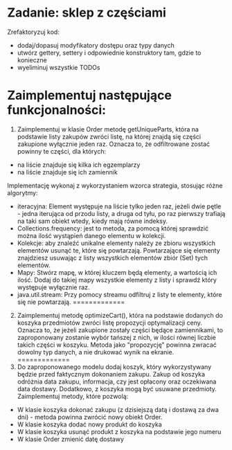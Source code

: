 # Zadanie: sklep z częściami

Zrefaktoryzuj kod:
- dodaj/dopasuj modyfikatory dostępu oraz typy danych
- utwórz gettery, settery i odpowiednie konstruktory tam, gdzie to konieczne
- wyeliminuj wszystkie TODOs

Zaimplementuj następujące funkcjonalności:
=============
1. Zaimplementuj w klasie Order metodę getUniqueParts, która na podstawie listy zakupów zwróci listę, na której znajdą się części zakupione wyłącznie jeden raz.
Oznacza to, że odfiltrowane zostać powinny te części, dla których:
- na liście znajduje się kilka ich egzemplarzy
- na liście znajduje się ich zamiennik

Implementację wykonaj z wykorzystaniem wzorca strategia, stosując różne algorytmy:

- iteracyjna:
Element występuje na liście tylko jeden raz, jeżeli dwie pętle - jedna iterująca od przodu listy, a druga od tyłu, po raz pierwszy trafiają na taki sam obiekt wtedy, kiedy mają równe indeksy.
- Collections.frequency:
jest to metoda, za pomocą której sprawdzić można ilość wystąpień danego elementu w kolekcji.
- Kolekcje:
aby znaleźć unikalne elementy należy ze zbioru wszystkich elementów usunąć te, które się powtarzają. 
Powtarzające się elementy znajdziesz usuwając z listy wszystkich elementów zbiór (Set) tych elementów.
- Mapy:
Stwórz mapę, w której kluczem będą elementy, a wartością ich ilość. Dodaj do takiej mapy wszystkie elementy z listy i sprawdź który występuje wyłącznie raz.
- java.util.stream:
Przy pomocy streamu odfiltruj z listy te elementy, które się nie powtarzają.
=============
2. Zaimplementuj metodę optimizeCart(), która na podstawie dodanych do koszyka przedmiotów zwróci listę propozycji optymalizacji ceny.
Oznacza to, że jeżeli zakupione zostały części będące zamiennikami, to zaproponowany zostanie wybór tańszej z nich, w ilości równej liczbie takich części w koszyku. Metoda jako "propozycję" powinna zwracać dowolny typ danych, a nie drukować wynik na ekranie.
=============
3. Do zaproponowanego modelu dodaj koszyk, który wykorzystywany będzie przed faktycznym dokonaniem zakupu. Zakup od koszyka odróżnia data zakupu, informacja, czy jest opłacony oraz oczekiwana data dostawy. Dodatkowo, z koszyka mogą być usuwane przedmioty. Zaimplementuj metody, które pozwolą:
- W klasie koszyka dokonać zakupu (z dzisiejszą datą i dostawą za dwa dni) - metoda powinna zwrócić nowy obiekt Order.
- W klasie koszyka dodać nowy produkt do koszyka
- W klasie koszyka usunąć produkt z koszyka na podstawie jego numeru
- W klasie Order zmienić datę dostawy